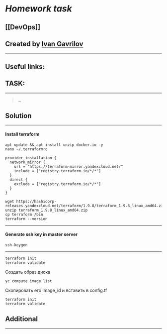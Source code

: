 # ***Homework task***

## [[DevOps]]


## Created by [Ivan Gavrilov](https://github.com/ivangavrilov-viii)
---
## Useful links:



## TASK:
---
> ...

## Solution
---
#### Install terraform

```
apt update && apt install unzip docker.io -y
nano ~/.terraformrc
```

```
provider_installation {
  network_mirror {
    url = "https://terraform-mirror.yandexcloud.net/"
    include = ["registry.terraform.io/*/*"]
  }
  direct {
    exclude = ["registry.terraform.io/*/*"]
  }
}
```

```
wget https://hashicorp-releases.yandexcloud.net/terraform/1.9.8/terraform_1.9.8_linux_amd64.zip
unzip terraform_1.9.8_linux_amd64.zip
cp terraform /bin
terraform --version
```
---
#### Generate ssh key in master server
```
ssh-keygen
```
---

```
terraform init
terraform validate
```

Создать образ диска

```
yc compute image list
```

Скопировать его image_id и вставить в config.tf
```
terraform init
terraform validate
```
## Additional
---

